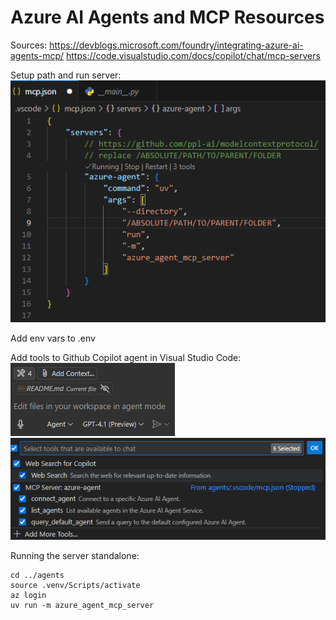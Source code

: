 # Azure AI Agents and MCP Resources

Sources:
<https://devblogs.microsoft.com/foundry/integrating-azure-ai-agents-mcp/>
<https://code.visualstudio.com/docs/copilot/chat/mcp-servers>

Setup path and run server:
![alt text](image.png)

Add env vars to .env

Add tools to Github Copilot agent in Visual Studio Code:
![alt text](image-2.png)
![alt text](image-1.png)

Running the server standalone:

```shell
cd ../agents
source .venv/Scripts/activate
az login
uv run -m azure_agent_mcp_server
```

